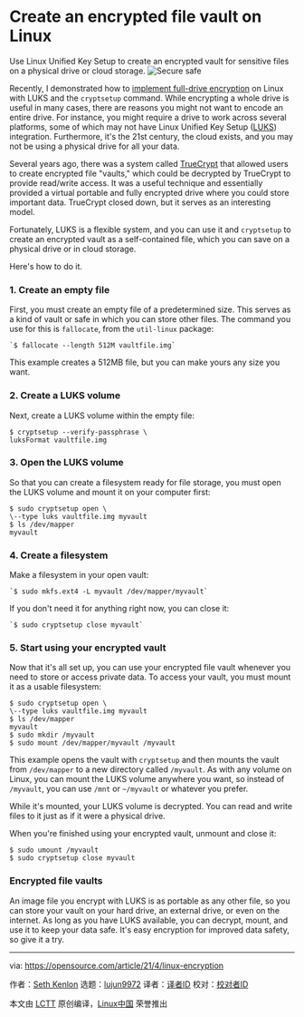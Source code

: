 [#]: subject: (Create an encrypted file vault on Linux)
[#]: via: (https://opensource.com/article/21/4/linux-encryption)
[#]: author: (Seth Kenlon https://opensource.com/users/seth)
[#]: collector: (lujun9972)
[#]: translator: (wxy)
[#]: reviewer: ( )
[#]: publisher: ( )
[#]: url: ( )

Create an encrypted file vault on Linux
======
Use Linux Unified Key Setup to create an encrypted vault for sensitive files on a physical drive or cloud storage.
![Secure safe][1]

Recently, I demonstrated how to [implement full-drive encryption][2] on Linux with LUKS and the `cryptsetup` command. While encrypting a whole drive is useful in many cases, there are reasons you might not want to encode an entire drive. For instance, you might require a drive to work across several platforms, some of which may not have Linux Unified Key Setup ([LUKS][3]) integration. Furthermore, it's the 21st century, the cloud exists, and you may not be using a physical drive for all your data.

Several years ago, there was a system called [TrueCrypt][4] that allowed users to create encrypted file "vaults," which could be decrypted by TrueCrypt to provide read/write access. It was a useful technique and essentially provided a virtual portable and fully encrypted drive where you could store important data. TrueCrypt closed down, but it serves as an interesting model.

Fortunately, LUKS is a flexible system, and you can use it and `cryptsetup` to create an encrypted vault as a self-contained file, which you can save on a physical drive or in cloud storage.

Here's how to do it.

### 1\. Create an empty file

First, you must create an empty file of a predetermined size. This serves as a kind of vault or safe in which you can store other files. The command you use for this is `fallocate`, from the `util-linux` package:


```
`$ fallocate --length 512M vaultfile.img`
```

This example creates a 512MB file, but you can make yours any size you want.

### 2\. Create a LUKS volume

Next, create a LUKS volume within the empty file:


```
$ cryptsetup --verify-passphrase \
luksFormat vaultfile.img
```

### 3\. Open the LUKS volume

So that you can create a filesystem ready for file storage, you must open the LUKS volume and mount it on your computer first:


```
$ sudo cryptsetup open \
\--type luks vaultfile.img myvault
$ ls /dev/mapper
myvault
```

### 4\. Create a filesystem

Make a filesystem in your open vault:


```
`$ sudo mkfs.ext4 -L myvault /dev/mapper/myvault`
```

If you don't need it for anything right now, you can close it:


```
`$ sudo cryptsetup close myvault`
```

### 5\. Start using your encrypted vault

Now that it's all set up, you can use your encrypted file vault whenever you need to store or access private data. To access your vault, you must mount it as a usable filesystem:


```
$ sudo cryptsetup open \
\--type luks vaultfile.img myvault
$ ls /dev/mapper
myvault
$ sudo mkdir /myvault
$ sudo mount /dev/mapper/myvault /myvault
```

This example opens the vault with `cryptsetup` and then mounts the vault from `/dev/mapper` to a new directory called `/myvault`. As with any volume on Linux, you can mount the LUKS volume anywhere you want, so instead of `/myvault`, you can use `/mnt` or `~/myvault` or whatever you prefer.

While it's mounted, your LUKS volume is decrypted. You can read and write files to it just as if it were a physical drive.

When you're finished using your encrypted vault, unmount and close it:


```
$ sudo umount /myvault
$ sudo cryptsetup close myvault
```

### Encrypted file vaults

An image file you encrypt with LUKS is as portable as any other file, so you can store your vault on your hard drive, an external drive, or even on the internet. As long as you have LUKS available, you can decrypt, mount, and use it to keep your data safe. It's easy encryption for improved data safety, so give it a try.

--------------------------------------------------------------------------------

via: https://opensource.com/article/21/4/linux-encryption

作者：[Seth Kenlon][a]
选题：[lujun9972][b]
译者：[译者ID](https://github.com/译者ID)
校对：[校对者ID](https://github.com/校对者ID)

本文由 [LCTT](https://github.com/LCTT/TranslateProject) 原创编译，[Linux中国](https://linux.cn/) 荣誉推出

[a]: https://opensource.com/users/seth
[b]: https://github.com/lujun9972
[1]: https://opensource.com/sites/default/files/styles/image-full-size/public/lead-images/life_bank_vault_secure_safe.png?itok=YoW93h7C (Secure safe)
[2]: https://opensource.com/article/21/3/encryption-luks
[3]: https://gitlab.com/cryptsetup/cryptsetup/blob/master/README.md
[4]: https://en.wikipedia.org/wiki/TrueCrypt
